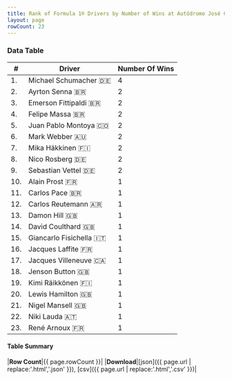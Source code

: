 ```yaml
---
title: Rank of Formula 1® Drivers by Number of Wins at Autódromo José Carlos Pace
layout: page
rowCount: 23
---
```


<canvas id="chart" width="400" height="180"></canvas>
<script>
var data = {
    "datasets": [
        {
            "backgroundColor": [
                "#f3a935",
                "#f3a935",
                "#f3a935",
                "#f3a935",
                "#f3a935",
                "#f3a935",
                "#f3a935",
                "#f3a935",
                "#f3a935",
                "#f3a935",
                "#f3a935",
                "#f3a935",
                "#f3a935",
                "#f3a935",
                "#f3a935",
                "#f3a935",
                "#f3a935",
                "#f3a935",
                "#f3a935",
                "#f3a935",
                "#f3a935",
                "#f3a935",
                "#f3a935"
            ],
            "borderColor": [
                "#f68639",
                "#f68639",
                "#f68639",
                "#f68639",
                "#f68639",
                "#f68639",
                "#f68639",
                "#f68639",
                "#f68639",
                "#f68639",
                "#f68639",
                "#f68639",
                "#f68639",
                "#f68639",
                "#f68639",
                "#f68639",
                "#f68639",
                "#f68639",
                "#f68639",
                "#f68639",
                "#f68639",
                "#f68639",
                "#f68639"
            ],
            "borderWidth": 1,
            "data": [
                4.0,
                2.0,
                2.0,
                2.0,
                2.0,
                2.0,
                2.0,
                2.0,
                2.0,
                1.0,
                1.0,
                1.0,
                1.0,
                1.0,
                1.0,
                1.0,
                1.0,
                1.0,
                1.0,
                1.0,
                1.0,
                1.0,
                1.0
            ],
            "label": "Number Of Wins"
        }
    ],
    "labels": [
        "Michael Schumacher",
        "Ayrton Senna",
        "Emerson Fittipaldi",
        "Felipe Massa",
        "Juan Pablo Montoya",
        "Mark Webber",
        "Mika Häkkinen",
        "Nico Rosberg",
        "Sebastian Vettel",
        "Alain Prost",
        "Carlos Pace",
        "Carlos Reutemann",
        "Damon Hill",
        "David Coulthard",
        "Giancarlo Fisichella",
        "Jacques Laffite",
        "Jacques Villeneuve",
        "Jenson Button",
        "Kimi Räikkönen",
        "Lewis Hamilton",
        "Nigel Mansell",
        "Niki Lauda",
        "René Arnoux"
    ]
};
var options = {
  legend: {
    display: false
  },
  scales: {
    xAxes: [{
      ticks: {
        beginAtZero: true,
        maxRotation: 180,
        display: window.innerWidth > 800
      }
    }],
    yAxes: [{
      ticks: {
        beginAtZero: true
      }
    }]
  },
  onResize: function(chart, size) {
    chart.options.scales.xAxes[0].ticks.display = size.width > 800;
  }
};
var chart = new Chart("chart", {
    data: data,
    type: 'bar',
    options: options
});
</script>

<!-- div id="chart-navigation">
<button onclick="window.location = chart.toBase64Image();">Save as Image</button>
<button onclick="window.location = chart.toBase64Image();">Hello</button>
<button onclick="window.location = chart.toBase64Image();">Hello</button>
<select>
<option>one</option>
<option>two</option>
<option>three</option>
</select>
</div -->




### Data Table

| # | Driver | Number Of Wins |
|--|--|--|
| 1. | Michael Schumacher 🇩🇪 | 4 |
| 2. | Ayrton Senna 🇧🇷 | 2 |
| 3. | Emerson Fittipaldi 🇧🇷 | 2 |
| 4. | Felipe Massa 🇧🇷 | 2 |
| 5. | Juan Pablo Montoya 🇨🇴 | 2 |
| 6. | Mark Webber 🇦🇺 | 2 |
| 7. | Mika Häkkinen 🇫🇮 | 2 |
| 8. | Nico Rosberg 🇩🇪 | 2 |
| 9. | Sebastian Vettel 🇩🇪 | 2 |
| 10. | Alain Prost 🇫🇷 | 1 |
| 11. | Carlos Pace 🇧🇷 | 1 |
| 12. | Carlos Reutemann 🇦🇷 | 1 |
| 13. | Damon Hill 🇬🇧 | 1 |
| 14. | David Coulthard 🇬🇧 | 1 |
| 15. | Giancarlo Fisichella 🇮🇹 | 1 |
| 16. | Jacques Laffite 🇫🇷 | 1 |
| 17. | Jacques Villeneuve 🇨🇦 | 1 |
| 18. | Jenson Button 🇬🇧 | 1 |
| 19. | Kimi Räikkönen 🇫🇮 | 1 |
| 20. | Lewis Hamilton 🇬🇧 | 1 |
| 21. | Nigel Mansell 🇬🇧 | 1 |
| 22. | Niki Lauda 🇦🇹 | 1 |
| 23. | René Arnoux 🇫🇷 | 1 |

#### Table Summary

|**Row Count**|{{ page.rowCount }}|
|**Download**|[json]({{ page.url | replace:'.html','.json' }}), [csv]({{ page.url | replace:'.html','.csv' }})|
